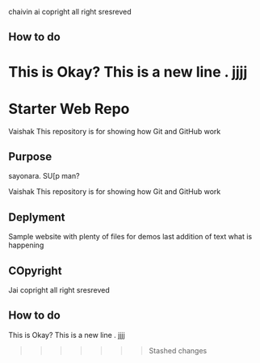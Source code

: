 chaivin
ai copright all right sresreved

## How to do
This is  Okay?
This is a new line . jjjj
=======
# Starter Web Repo

Vaishak This repository is for showing how Git and GitHub work

## Purpose

sayonara. SU[p man?


Vaishak This repository is for showing how Git and GitHub work

## Deplyment

Sample website with plenty of files for demos
last addition of text 
what is happening


## COpyright

Jai copright all right sresreved

## How to do
This is  Okay?
This is a new line . jjjj
>>>>>>> Stashed changes

